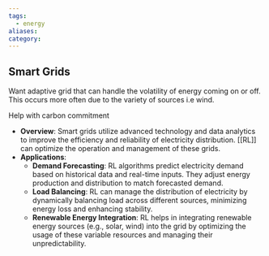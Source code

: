 ```yaml
---
tags:
  - energy
aliases: 
category:
---
```

## Smart Grids

Want adaptive grid that can handle the volatility of energy coming on or off. This occurs more often due to the variety of sources i.e wind.

Help with carbon commitment  

- **Overview**: Smart grids utilize advanced technology and data analytics to improve the efficiency and reliability of electricity distribution. [[RL]] can optimize the operation and management of these grids.
- **Applications**:
    - **Demand Forecasting**: RL algorithms predict electricity demand based on historical data and real-time inputs. They adjust energy production and distribution to match forecasted demand.
    - **Load Balancing**: RL can manage the distribution of electricity by dynamically balancing load across different sources, minimizing energy loss and enhancing stability.
    - **Renewable Energy Integration**: RL helps in integrating renewable energy sources (e.g., solar, wind) into the grid by optimizing the usage of these variable resources and managing their unpredictability.